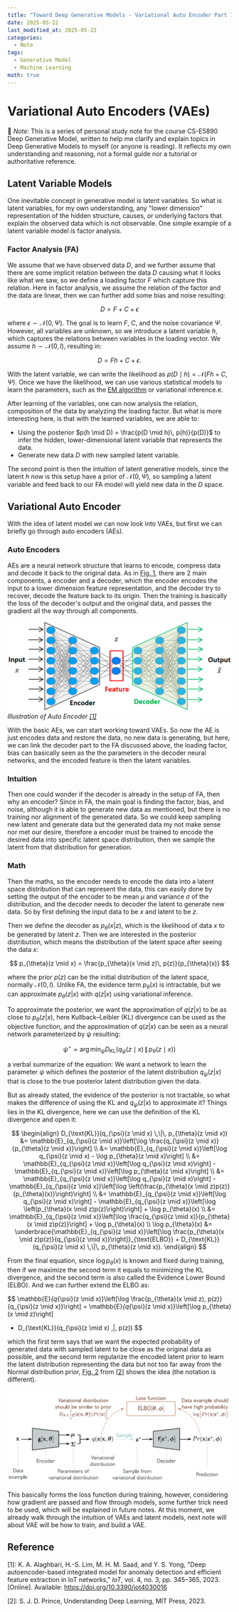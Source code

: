 ```yaml
---
title: "Toward Deep Generative Models - Variational Auto Encoder Part 1."
date: 2025-05-22
last_modified_at: 2025-05-22
categories:
  - Note
tags:
  - Generative Model
  - Machine Learning
math: true
---
```

# Variational Auto Encoders (VAEs)
📌 *Note:* This is a series of personal study note for the course CS-E5890 Deep Generative Model, written to help me clarify and explain topics in Deep Generative Models to myself (or anyone is reading). It reflects my own understanding and reasoning, not a formal guide nor a tutorial or authoritative reference. 
## Latent Variable Models
One inevitable concept in generative model is latent variables. So what is latent variables, for my own understanding, any "lower dimension" representation of the hidden structure, causes, or underlying factors that explain the observed data which is not observable. One simple example of a latent variable model is factor analysis.
### Factor Analysis (FA)
We assume that we have observed data $D$, and we further assume that there are some implicit relation between the data $D$ causing what it looks like what we saw, so we define a loading factor $F$ which capture this relation. Here in factor analysis, we assume the relation of the factor and the data are linear, then we can further add some bias and noise resulting:

$$
D=F+C+\epsilon
$$

where $\epsilon \sim \mathcal{N}(0, \Psi)$. The goal is to learn $F$, $C$, and the noise covariance $\Psi$. However, all variables are unknown, so we introduce a latent variable $h$, which captures the relations between variables in the loading vector. We assume $h \sim \mathcal{N}(0, I)$, resulting in:

$$
D = Fh + C + \epsilon.
$$

With the latent variable, we can write the likelihood as $p(D \mid h) = \mathcal{N}(Fh + C, \Psi)$. Once we have the likelihood, we can use various statistical models to learn the parameters, such as the [EM algorithm](https://henryhsu0217.github.io/note/EM/) or variational inference.e.

After learning of the variables, one can now analysis the relation, composition of the data by analyzing the loading factor. But what is more interesting here, is that with the learned variables, we are able to:
- Using the posterior $p(h \mid D) = \frac{p(D \mid h)\, p(h)}{p(D)}$ to infer the hidden, lower-dimensional latent variable that represents the data.
- Generate new data $D$ with new sampled latent variable.

The second point is then the intuition of latent generative models, since the latent $h$ now is this setup have a prior of $\mathcal{N}(0, \Psi)$, so sampling a latent variable and feed back to our FA model will yield new data in the $D$ space.

## Variational Auto Encoder 
With the idea of latent model we can now look into VAEs, but first we can briefly go through auto encoders (AEs).
### Auto Encoders
AEs are a neural network structure that learns to encode, compress data and decode it back to the original data. As in [Fig. 1](#figae), there are 2 main components, a encoder and a decoder, which the encoder encodes the input to a lower dimension feature representation, and the decoder try to recover, decode the feature back to its origin. Then the training is basically the loss of the decoder's output and the original data, and passes the gradient all the way through all components.

<a id="figae"></a>![AE](/assets/images/VAE/AE.png)
*Illustration of Auto Encoder [[1]](#ref_1)*

With the basic AEs, we can start working toward VAEs. So now the AE is just encodes data and restore the data, no new data is generating, but here, we can link the decoder part to the FA discussed above, the loading factor, bias can basically seen as the the parameters in the decoder neural networks, and the encoded feature is then the latent variables.

### Intuition
Then one could wonder if the decoder is already in the setup of FA, then why an encoder? Since in FA, the main goal is finding the factor, bias, and noise, although it is able to generate new data as mentioned, but there is no training nor alignment of the generated data. So we could keep sampling new latent and generate data but the generated data my not make sense nor met our desire, therefore a encoder must be trained to encode the desired data into specific latent space distribution, then we sample the latent from that distribution for generation.

### Math 
Then the maths, so the encoder needs to encode the data into a latent space distribution that can represent the data, this can easily done by setting the output of the encoder to be mean $\mu$ and variance $\sigma$ of the distribution, and the decoder needs to decoder the latent to generate new data. So by first defining the input data to be $x$ and latent to be $z$.

Then we define the decoder as $p_\theta(x|z)$, which is the likelihood of data $x$ to be generated by latent $z$. Then we are interested in the posterior distribution, which means the distribution of the latent space after seeing the data $x$:

$$
p_{\theta}(z \mid x) = \frac{p_{\theta}(x \mid z)\, p(z)}{p_{\theta}(x)}
$$

where the prior $p(z)$ can be the initial distribution of the latent space, normally $\mathcal{N}(0,I)$. Unlike FA, the evidence term $p_\theta(x)$ is intractable, but we can approximate $p_\theta(z|x)$ with $q(z|x)$ using variational inference.

To approximate the posterior, we want the approximation of $q(z|x)$ to be as close to $p_\theta(z|x)$, here Kullback–Leibler (KL) divergence can be used as the objective function, and the approximation of $q(z|x)$ can be seen as a neural network parameterized by $\psi$ resulting:

$$
\psi^\star = \arg\min_{\psi} D_{\text{KL}}\left(q_{\psi}(z \mid x) \,\|\, p_{\theta}(z \mid x)\right)
$$

a verbal summarize of the equation: We want a network to learn the parameter $\psi$ which defines the posterior of the latent distribution $q_{\psi}(z|x)$ that is close to the true posterior latent distribution given the data.

But as already stated, the evidence of the posterior is not tractable, so what makes the difference of using the KL and $q_{\psi}(z|x)$ to approximate it? Things lies in the KL divergence, here we can use the definition of the KL divergence and open it:

$$
\begin{align}
D_{\text{KL}}(q_{\psi}(z \mid x) \,\|\, p_{\theta}(z \mid x)) 
&= \mathbb{E}_{q_{\psi}(z \mid x)}\left[\log \frac{q_{\psi}(z \mid x)}{p_{\theta}(z \mid x)}\right] \\
&= \mathbb{E}_{q_{\psi}(z \mid x)}\left[\log q_{\psi}(z \mid x) - \log p_{\theta}(z \mid x)\right] \\
&= \mathbb{E}_{q_{\psi}(z \mid x)}\left[\log q_{\psi}(z \mid x)\right] - \mathbb{E}_{q_{\psi}(z \mid x)}\left[\log p_{\theta}(z \mid x)\right] \\
&= \mathbb{E}_{q_{\psi}(z \mid x)}\left[\log q_{\psi}(z \mid x)\right] - \mathbb{E}_{q_{\psi}(z \mid x)}\left[\log \left(\frac{p_{\theta}(x \mid z)p(z)}{p_{\theta}(x)}\right)\right] \\
&= \mathbb{E}_{q_{\psi}(z \mid x)}\left[\log q_{\psi}(z \mid x)\right] - \mathbb{E}_{q_{\psi}(z \mid x)}\left[\log \left(p_{\theta}(x \mid z)p(z)\right)\right] + \log p_{\theta}(x) \\
&= \mathbb{E}_{q_{\psi}(z \mid x)}\left[\log \frac{q_{\psi}(z \mid x)}{p_{\theta}(x \mid z)p(z)}\right] + \log p_{\theta}(x) \\
\log p_{\theta}(x) 
&= \underbrace{\mathbb{E}_{q_{\psi}(z \mid x)}\left[\log \frac{p_{\theta}(x \mid z)p(z)}{q_{\psi}(z \mid x)}\right]}_{\text{ELBO}} + D_{\text{KL}}(q_{\psi}(z \mid x) \,\|\, p_{\theta}(z \mid x)).
\end{align}
$$

From the final equation, since $\log p_\theta(x)$ is known and fixed during training, then if we maximize the second term it equals to minimizing the KL divergence, and the second term is also called the Evidence Lower Bound (ELBO). And we can further extend the ELBO as:

$$
\mathbb{E}_{q_{\psi}(z \mid x)}\left[\log \frac{p_{\theta}(x \mid z)\, p(z)}{q_{\psi}(z \mid x)}\right] 
= \mathbb{E}_{q_{\psi}(z \mid x)}\left[\log p_{\theta}(x \mid z)\right] 
- D_{\text{KL}}(q_{\psi}(z \mid x) \,\|\, p(z))
$$

which the first term says that we want the expected probability of generated data with sampled latent to be close as the original data as possible, and the second term regularize the encoded latent prior to learn the latent distribution representing the data but not too far away from the Normal distribution prior, [Fig. 2](#figae) from [[2]](#ref_2) shows the idea (the notation is different). 

<a id="figae"></a>![AE](/assets/images/VAE/VAEs.png)

This basically forms the loss function during training, however, considering how gradient are passed and flow through models, some further trick need to be used, which will be explained in future notes. At this moment, we already walk through the intuition of VAEs and latent models, next note will about VAE will be how to train, and build a VAE.

## Reference
<a id="ref_1"></a>[1]: K. A. Alaghbari, H.-S. Lim, M. H. M. Saad, and Y. S. Yong, "Deep autoencoder-based integrated model for anomaly detection and efficient feature extraction in IoT networks," *IoT*, vol. 4, no. 3, pp. 345–365, 2023. [Online]. Available: https://doi.org/10.3390/iot4030016

<a id="ref_2"></a>[2]: S. J. D. Prince, Understanding Deep Learning, MIT Press, 2023.

